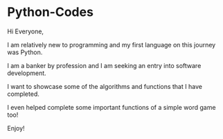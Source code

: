 # Python-Codes

Hi Everyone,

I am relatively new to programming and my first language on this journey was Python. 

I am a banker by profession and I am seeking an entry into software development.

I want to showcase some of the algorithms and functions that I have completed.

I even helped complete some important functions of a simple word game too!

Enjoy!
